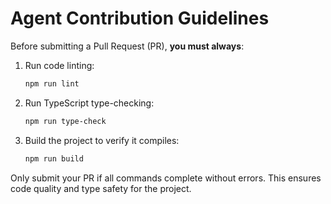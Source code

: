 # Agent Contribution Guidelines

Before submitting a Pull Request (PR), **you must always**:

1. Run code linting:
   ```sh
   npm run lint
   ```
2. Run TypeScript type-checking:
   ```sh
   npm run type-check
   ```
3. Build the project to verify it compiles:
   ```sh
   npm run build
   ```

Only submit your PR if all commands complete without errors. This ensures code quality and type safety for the project.
